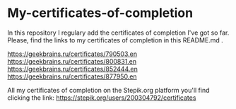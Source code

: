# My-certificates-of-completion
In this repository I regulary add the certificates of completion I've got so far.
Please, find the links to my certificates of completion in this README.md .

https://geekbrains.ru/certificates/790503.en
https://geekbrains.ru/certificates/800831.en
https://geekbrains.ru/certificates/852444.en
https://geekbrains.ru/certificates/877950.en

All my certificates of completion on the Stepik.org platform you'll find clicking the link: 
https://stepik.org/users/200304792/certificates 
